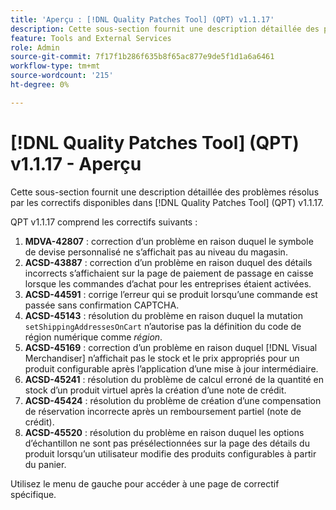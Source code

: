 ```yaml
---
title: 'Aperçu : [!DNL Quality Patches Tool] (QPT) v1.1.17'
description: Cette sous-section fournit une description détaillée des problèmes résolus par les correctifs disponibles dans [!DNL Quality Patches Tool] (QPT) v1.1.17.
feature: Tools and External Services
role: Admin
source-git-commit: 7f17f1b286f635b8f65ac877e9de5f1d1a6a6461
workflow-type: tm+mt
source-wordcount: '215'
ht-degree: 0%

---
```


# [!DNL Quality Patches Tool] (QPT) v1.1.17 - Aperçu

Cette sous-section fournit une description détaillée des problèmes résolus par les correctifs disponibles dans [!DNL Quality Patches Tool] (QPT) v1.1.17.

QPT v1.1.17 comprend les correctifs suivants :

1. **MDVA-42807** : correction d’un problème en raison duquel le symbole de devise personnalisé ne s’affichait pas au niveau du magasin.
1. **ACSD-43887** : correction d’un problème en raison duquel des détails incorrects s’affichaient sur la page de paiement de passage en caisse lorsque les commandes d’achat pour les entreprises étaient activées.
1. **ACSD-44591** : corrige l’erreur qui se produit lorsqu’une commande est passée sans confirmation CAPTCHA.
1. **ACSD-45143** : résolution du problème en raison duquel la mutation `setShippingAddressesOnCart` n’autorise pas la définition du code de région numérique comme *région*.
1. **ACSD-45169** : correction d’un problème en raison duquel [!DNL Visual Merchandiser] n’affichait pas le stock et le prix appropriés pour un produit configurable après l’application d’une mise à jour intermédiaire.
1. **ACSD-45241** : résolution du problème de calcul erroné de la quantité en stock d’un produit virtuel après la création d’une note de crédit.
1. **ACSD-45424** : résolution du problème de création d’une compensation de réservation incorrecte après un remboursement partiel (note de crédit).
1. **ACSD-45520** : résolution du problème en raison duquel les options d’échantillon ne sont pas présélectionnées sur la page des détails du produit lorsqu’un utilisateur modifie des produits configurables à partir du panier.

Utilisez le menu de gauche pour accéder à une page de correctif spécifique.
